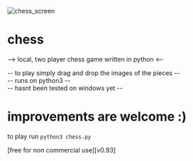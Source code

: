 ![chess_screen](https://user-images.githubusercontent.com/63405004/128602372-9bb8fc50-493c-4345-8b40-7c234c15975c.png)
# chess
--> local, two player chess game written in python <--

 -- to play simply drag and drop the images of the pieces --  
 -- runs on python3 --  
 -- hasnt been tested on windows yet --  

# improvements are welcome :)   
to play run `python3 chess.py`


[free for non commercial use][v0.93]
